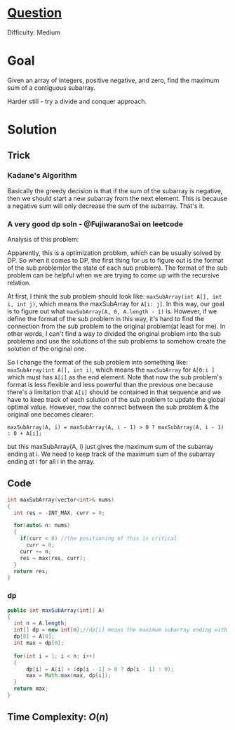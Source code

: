 # [Question](https://leetcode.com/problems/maximum-subarray/description/)
Difficulty: Medium
# Goal
Given an array of integers, positive negative, and zero, find the maximum sum of a contiguous subarray.

Harder still - try a divide and conquer approach.
# Solution
## Trick
### Kadane's Algorithm
Basically the greedy decision is that if the sum of the subarray is negative, then we should start a new subarray from the next element. This is because a negative sum will only decrease the sum of the subarray. That's it.

### A very good dp soln - @FujiwaranoSai on leetcode
Analysis of this problem:

Apparently, this is a optimization problem, which can be usually solved by DP. So when it comes to DP, the first thing for us to figure out is the format of the sub problem(or the state of each sub problem). The format of the sub problem can be helpful when we are trying to come up with the recursive relation.

At first, I think the sub problem should look like: `maxSubArray(int A[], int i, int j)`, which means the maxSubArray for `A[i: j]`. In this way, our goal is to figure out what `maxSubArray(A, 0, A.length - 1)` is. However, if we define the format of the sub problem in this way, it's hard to find the connection from the sub problem to the original problem(at least for me). In other words, I can't find a way to divided the original problem into the sub problems and use the solutions of the sub problems to somehow create the solution of the original one.

So I change the format of the sub problem into something like: `maxSubArray(int A[], int i)`, which means the `maxSubArray` for `A[0:i ]` which must has `A[i]` as the end element. Note that now the sub problem's format is less flexible and less powerful than the previous one because there's a limitation that `A[i]` should be contained in that sequence and we have to keep track of each solution of the sub problem to update the global optimal value. However, now the connect between the sub problem & the original one becomes clearer:

`maxSubArray(A, i) = maxSubArray(A, i - 1) > 0 ? maxSubArray(A, i - 1) : 0 + A[i];`

but this maxSubArray(A, i) just gives the maximum sum of the subarray ending at i. We
need to keep track of the maximum sum of the subarray ending at i for all i in the array. 
## Code
```cpp
int maxSubArray(vector<int>& nums) 
{
  int res = -INT_MAX, curr = 0;

  for(auto& n: nums)
  {
    if(curr < 0) //the positioning of this is critical
      curr = 0;
    curr += n;
    res = max(res, curr);
  }
  return res;
}
```
### dp
```java
public int maxSubArray(int[] A) 
{
  int n = A.length;
  int[] dp = new int[n];//dp[i] means the maximum subarray ending with A[i];
  dp[0] = A[0];
  int max = dp[0];
  
  for(int i = 1; i < n; i++)
  {
      dp[i] = A[i] + (dp[i - 1] > 0 ? dp[i - 1] : 0);
      max = Math.max(max, dp[i]);
  }
  return max;
}
```
## Time Complexity: $O(n)$